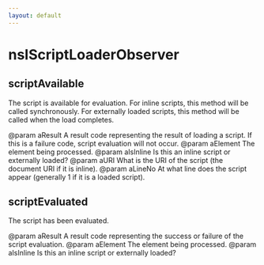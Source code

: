 ```yaml
---
layout: default
---
```


# nsIScriptLoaderObserver #

## scriptAvailable ##

The script is available for evaluation. For inline scripts, this
method will be called synchronously. For externally loaded scripts,
this method will be called when the load completes.

@param aResult A result code representing the result of loading
       a script. If this is a failure code, script evaluation
       will not occur.
@param aElement The element being processed.
@param aIsInline Is this an inline script or externally loaded?
@param aURI What is the URI of the script (the document URI if
       it is inline).
@param aLineNo At what line does the script appear (generally 1
       if it is a loaded script).


## scriptEvaluated ##

The script has been evaluated.

@param aResult A result code representing the success or failure of
       the script evaluation.
@param aElement The element being processed.
@param aIsInline Is this an inline script or externally loaded?

